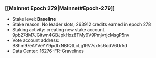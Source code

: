 ### [[Mainnet Epoch 279|Mainnet#Epoch-279]]
* Stake level: **Baseline**
* Stake reason: No leader slots; 263912 credits earned in epoch 278
* Staking activity: creating new stake account 9pb27dM7JGitwn4GBJpkHxz8TMy9V9PmjvrjcMsgP5nv
* Vote account address: B8hm97eAYVeYY9pdtxNBtQtLcLg1RV7sx5s6odV6Ur5d
* Data Center: 16276-FR-Gravelines